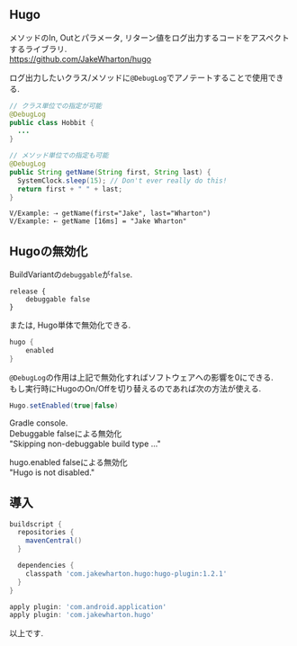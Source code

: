 ## Hugo

メソッドのIn, Outとパラメータ, リターン値をログ出力するコードをアスペクトするライブラリ.  
https://github.com/JakeWharton/hugo

ログ出力したいクラス/メソッドに`@DebugLog`でアノテートすることで使用できる.  

```java
// クラス単位での指定が可能
@DebugLog
public class Hobbit {
  ...
}
```

```java
// メソッド単位での指定も可能
@DebugLog
public String getName(String first, String last) {
  SystemClock.sleep(15); // Don't ever really do this!
  return first + " " + last;
}
```

```text
V/Example: ⇢ getName(first="Jake", last="Wharton")
V/Example: ⇠ getName [16ms] = "Jake Wharton"
```


## Hugoの無効化

BuildVariantの`debuggable`が`false`.  

```gralde
release {
    debuggable false
}
```

または, Hugo単体で無効化できる.  

```gradle
hugo {
    enabled
}
```

`@DebugLog`の作用は上記で無効化すればソフトウェアへの影響を0にできる.  
もし実行時にHugoのOn/Offを切り替えるのであれば次の方法が使える.  

```java
Hugo.setEnabled(true|false)
```


Gradle console.  
  Debuggable falseによる無効化  
    "Skipping non-debuggable build type ..."  

  hugo.enabled falseによる無効化  
    "Hugo is not disabled."  


## 導入

```gradle
buildscript {
  repositories {
    mavenCentral()
  }

  dependencies {
    classpath 'com.jakewharton.hugo:hugo-plugin:1.2.1'
  }
}

apply plugin: 'com.android.application'
apply plugin: 'com.jakewharton.hugo'
```


以上です.  
